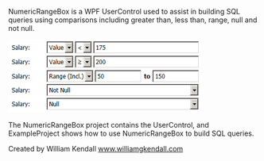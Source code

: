 ﻿NumericRangeBox is a WPF UserControl used to assist in 
building SQL queries using comparisons including greater than, 
less than, range, null and not null.

![screenshot](https://raw.githubusercontent.com/kendall015/numericrangebox/master/NumericRangeBox%20Screenshot.png)

The NumericRangeBox project contains the UserControl, and ExampleProject shows how to use NumericRangeBox to build SQL queries.

Created by William Kendall
www.williamgkendall.com